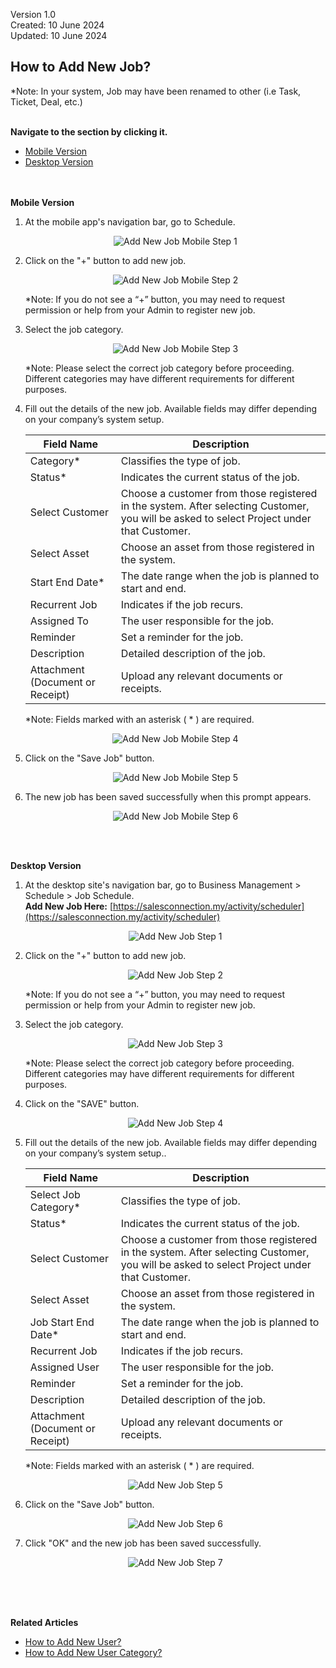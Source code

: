 Version 1.0<br>
Created: 10 June 2024<br>
Updated: 10 June 2024<br>
## How to Add New Job?

*Note: In your system, Job may have been renamed to other (i.e Task, Ticket, Deal, etc.)<br><br>

**Navigate to the section by clicking it.**<br>

- [Mobile Version](#section1)<br>
- [Desktop Version](#section2)
<br><br><br>

<a id="section1"></a>

**Mobile Version**

1. At the mobile app's navigation bar, go to Schedule.<br>
     
   <p align="center">
     <img src="img/Add_New_Job_Mobile_Step_1.png" alt="Add New Job Mobile Step 1">
   </p>

2. Click on the "+" button to add new job.<br>

   <p align="center">
     <img src="img/Add_New_Job_Mobile_Step_2.png" alt="Add New Job Mobile Step 2">
   </p>

   *Note: If you do not see a “+” button, you may need to request permission or help from your Admin to register new job.

3. Select the job category.<br>

   <p align="center">
     <img src="img/Add_New_Job_Mobile_Step_3.png" alt="Add New Job Mobile Step 3">
   </p>

   *Note: Please select the correct job category before proceeding. Different categories may have different requirements for different purposes.<br>
     
4. Fill out the details of the new job. Available fields may differ depending on your company’s system setup.<br>

   | Field Name| Description |
   |-------|---------|
   | Category* | Classifies the type of job. |
   | Status* | Indicates the current status of the job. |
   | Select Customer | Choose a customer from those registered in the system. After selecting Customer, you will be asked to select Project under that Customer. |
   | Select Asset | Choose an asset from those registered in the system. |
   | Start End Date* | The date range when the job is planned to start and end. |
   | Recurrent Job | Indicates if the job recurs. |
   | Assigned To | The user responsible for the job. |
   | Reminder | Set a reminder for the job. |
   | Description | Detailed description of the job. |
   | Attachment (Document or Receipt) | Upload any relevant documents or receipts. |
     
   *Note: Fields marked with an asterisk ( * ) are required.<br>

   <p align="center">
     <img src="img/Add_New_Job_Mobile_Step_4.png" alt="Add New Job Mobile Step 4">
   </p>
     
5. Click on the "Save Job" button.<br>
     
   <p align="center">
     <img src="img/Add_New_Job_Mobile_Step_5.png" alt="Add New Job Mobile Step 5">
   </p>

6. The new job has been saved successfully when this prompt appears.<br>

   <p align="center">
     <img src="img/Add_New_Job_Mobile_Step_6.png" alt="Add New Job Mobile Step 6">
   </p>
   <br><br>
   
<a id="section2"></a>

**Desktop Version**

1. At the desktop site's navigation bar, go to Business Management > Schedule > Job Schedule.<br>
   **Add New Job Here:** [https://salesconnection.my/activity/scheduler](https://salesconnection.my/activity/scheduler)<br>
     
   <p align="center">
     <img src="img/Add_New_Job_Step_1.png" alt="Add New Job Step 1">
   </p>

2. Click on the "+" button to add new job.<br>

   <p align="center">
     <img src="img/Add_New_Job_Step_2.png" alt="Add New Job Step 2">
   </p>

   *Note: If you do not see a “+” button, you may need to request permission or help from your Admin to register new job.

3. Select the job category.<br>

   <p align="center">
     <img src="img/Add_New_Job_Step_3.png" alt="Add New Job Step 3">
   </p>

   *Note: Please select the correct job category before proceeding. Different categories may have different requirements for different purposes.<br>
     
4. Click on the "SAVE" button.<br>

   <p align="center">
     <img src="img/Add_New_Job_Step_4.png" alt="Add New Job Step 4">
   </p>
     
5. Fill out the details of the new job. Available fields may differ depending on your company’s system setup..<br>

   | Field Name| Description |
   |-------|---------|
   | Select Job Category* | Classifies the type of job. |
   | Status* | Indicates the current status of the job. |
   | Select Customer | Choose a customer from those registered in the system. After selecting Customer, you will be asked to select Project under that Customer. |
   | Select Asset | Choose an asset from those registered in the system. |
   | Job Start End Date* | The date range when the job is planned to start and end. |
   | Recurrent Job | Indicates if the job recurs. |
   | Assigned User | The user responsible for the job. |
   | Reminder | Set a reminder for the job. |
   | Description | Detailed description of the job. |
   | Attachment (Document or Receipt) | Upload any relevant documents or receipts. |
     
   *Note: Fields marked with an asterisk ( * ) are required.<br>
     
   <p align="center">
     <img src="img/Add_New_Job_Step_5.png" alt="Add New Job Step 5">
   </p>

6. Click on the "Save Job" button.<br>

   <p align="center">
     <img src="img/Add_New_Job_Step_6.png" alt="Add New Job Step 6">
   </p>

7. Click "OK" and the new job has been saved successfully.<br>

   <p align="center">
     <img src="img/Add_New_Job_Step_7.png" alt="Add New Job Step 7">
   </p>
   <br><br><br>

**Related Articles**<br>
- [How to Add New User?](Add_New_User.md)
- [How to Add New User Category?](Add_New_User_Category.md)
